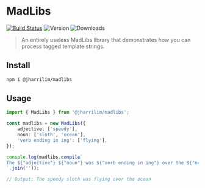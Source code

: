 # MadLibs

[![Build Status](https://dev.azure.com/josephharrisonlim/josephharrisonlim/_apis/build/status/jharrilim.madlibs?branchName=master)](https://dev.azure.com/josephharrisonlim/josephharrisonlim/_build/latest?definitionId=4&branchName=master)
![Version](https://img.shields.io/npm/v/jharrilim/madlibs?style=flat-square)
![Downloads](https://img.shields.io/npm/dt/jharrilim/madlibs?style=flat-square)

> An entirely useless MadLibs library that demonstrates how you can process tagged template strings.

## Install

```sh
npm i @jharrilim/madlibs
```

## Usage

```ts
import { MadLibs } from '@jharrilim/madlibs';

const madlibs = new MadLibs({
    adjective: ['speedy'],
    noun: ['sloth', 'ocean'],
    'verb ending in ing': ['flying'],
});

console.log(madlibs.compile`
The ${"adjective"} ${"noun"} was ${"verb ending in ing"} over the ${"noun"}
`.join(''));

// Output: The speedy sloth was flying over the ocean
```
